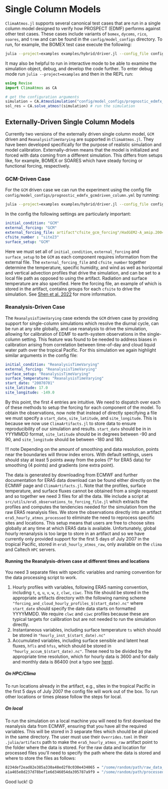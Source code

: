 # Single Column Models
`ClimaAtmos.jl` supports several canonical test cases that are run in a single column model designed to verify how PROSPECT (EDMF) performs against other test cases. These cases include variants of `bomex`, `dycoms`, `rico`, `soares`, and `trmm` and can be found in the `config/model_configs` directory. To run, for example, the BOMEX test case execute the following:
```bash
julia --project=examples examples/hybrid/driver.jl --config_file config/model_configs/prognostic_edmfx_bomex_column.yml --job_id bomex
```
It may also be helpful to run in interactive mode to be able to examine the simulation object, debug, and develop the code further. To enter debug mode run `julia --project=examples` and then in the REPL run:
```julia
using Revise
import ClimaAtmos as CA

# get the configuration arguments
simulation = CA.AtmosSimulation("config/model_configs/prognostic_edmfx_bomex_column.yml")
sol_res = CA.solve_atmos!(simulation) # run the simulation
```

## Externally-Driven Single Column Models
Currently two versions of the externally driven single column model, `GCM` driven and `ReanalysisTimeVarying` are supported in `ClimaAtmos.jl`. They have been developed specifically for the purpose of realistic simulation and model calibration. Externally-driven means that the model is initialized and forced with data coming from a different simulation. This differs from setups like, for example, BOMEX or SOARES which have steady forcing or functional forcing, respectively.

### GCM-Driven Case
For the `GCM` driven case we can run the experiment using the config file `config/model_configs/prognostic_edmfx_gcmdriven_column.yml` by running:
```bash
julia --project=examples examples/hybrid/driver.jl --config_file config/model_configs/prognostic_edmfx_gcmdriven_column.yml --job_id gcm_driven_scm
```
In the config the following settings are particularly important:
```YAML
initial_condition: "GCM"
external_forcing: "GCM"
external_forcing_file: artifact"cfsite_gcm_forcing"/HadGEM2-A_amip.2004-2008.07.nc
cfsite_number : "site23"
surface_setup: "GCM"
```
Here we must set all of `initial_condition`, `external_forcing` and `surface_setup` to be `GCM` as each component requires information from the external file. The `external_forcing_file` and `cfsite_number` together determine the temperature, specific humidity, and wind as well as horizontal and vertical advection profiles that drive the simulation, and can be set to a local file path as opposed to using the artifact. Radiation and surface temperature are also specified. Here the forcing file, an example of which is stored in the artifact, contains groups for each `cfsite` to drive the simulation. See [Shen et al. 2022](https://agupubs.onlinelibrary.wiley.com/doi/full/10.1029/2021MS002631) for more information.

### Reanalysis-Driven Case
The `ReanalysisTimeVarying` case extends the `GCM` driven case by providing support for single-column simulations which resolve the diurnal cycle, can be run at any site globally, and use reanalysis to drive the simulation, allowing for calibration of EDMF to earth-system observations in the single-column setting. This feature was found to be needed to address biases in calibration arising from correlation between time-of-day and cloud liquid water path over the tropical Pacific. For this simulation we again highlight similar arguments in the config file:
```YAML
initial_condition: "ReanalysisTimeVarying"
external_forcing: "ReanalysisTimeVarying"
surface_setup: "ReanalysisTimeVarying"
surface_temperature: "ReanalysisTimeVarying"
start_date: "20070701"
site_latitude: 17.0
site_longitude: -149.0
```
By this point, the first 4 entries are intuitive. We need to dispatch over each of these methods to setup the forcing for each component of the model. To obtain the observations, now note that instead of directly specifying a file we must specify a `start_date`, `site_latitude`, and `site_longitude`. This is because we now use `ClimaArtifacts.jl` to store data to ensure reproducibility of our simulation and results. `start_date` should be in in YYYMMDD format, `site_latitude` should be in degrees between -90 and 90, and `site_longitude` should be between -180 and 180. 

!!! note
    Depending on the amount of smoothing and data resolution, points near the boundaries will throw index errors. With default settings, users should stay at least 5 points away from the poles (1° for ERA5 data) for smoothing (4 points) and gradients (one extra point).

The data is generated by downloading from ECMWF and further documentation for ERA5 data download can be found either directly on the ECMWF page and `ClimaArtifacts.jl`. Note that the profiles, surface temperature, and surface fluxes cannot be obtained from a single request and so together we need 3 files for all the data. We include a script at `src/utils/era5_observations_to_forcing_file.jl` which extracts the profiles and computes the tendencies needed for the simulation from the raw ERA5 reanalysis files. We store the observations directly into an artifact `era5_hourly_atmos_processed` to eliminate the need to reprocess specific sites and locations. This setup means that users are free to choose sites globally at any time at which ERA5 data is available. Unfortunately, global hourly renanalysis is too large to store in an artifact and so we have currently only provided support for the first 5 days of July 2007 in the tropical Pacific, stored in `era5_hourly_atmos_raw`, only available on the `clima` and Caltech `HPC` servers.
#### Running the Reanalysis-driven case at different times and locations
You need 3 separate files with specific variables and naming convention for the data processing script to work.
1. Hourly profiles with variables, following ERA5 naming convention, including `t`, `q`, `u`, `v`, `w`, `z`, `clwc`, `ciwc`. This file should be stored in the appropriate artifacts directory with the following naming scheme `"forcing_and_cloud_hourly_profiles_$(start_date).nc"` where `start_date` should specify the date data starts on formatted YYYYMMDD. We require `clwc` and `ciwc` profiles because these are typical targets for calibration but are not needed to run the simulation directly.
2. Instantaneous variables, including surface temperature `ts` which should be stored in `"hourly_inst_$(start_date).nc"`
3. Accumulated variables, including surface sensible and latent heat fluxes, `hfls` and `hfss`, which should be stored in `"hourly_accum_$(start_date).nc"`. These need to be divided by the appropriate time resolution, which for hourly data is 3600 and for daily and monthly data is 86400 (not a typo see [here](https://confluence.ecmwf.int/display/CKB/ERA5%3A+data+documentation#ERA5:datadocumentation-Monthlymeans)).

##### On HPC/Clima
To run locations already in the artifact, e.g., sites in the tropical Pacific in the first 5 days of July 2007 the config file will work out of the box. To run other locations or times please follow the steps for local.

##### On local
To run the simulation on a local machine you will need to first download the reanalysis data from ECMWF, ensuring that you have all the required variables. This will be stored in 3 separate files which should be all placed in the same directory. The user must use their `Overrides.toml` in their `.julia/artifacts` path to make the `era5_hourly_atmos_raw` artifact point to the folder where the data is stored. For the raw data and location for processed files you'll need to specify the path where the data is stored and where to store the files as follows:
```bash
8234def2ead82e385a330a48ed2f0c030e434065 = "/some/random/path/raw_data_dir" # for raw data
a1a465e8d237d78bef1e6d346054da395787a9f9 = "/some/random/path/processed_files" # for storing
```
Good luck! :wink:
